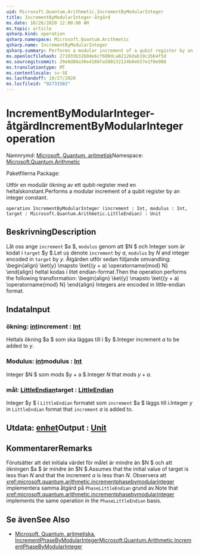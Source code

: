 ```yaml
---
uid: Microsoft.Quantum.Arithmetic.IncrementByModularInteger
title: IncrementByModularInteger-åtgärd
ms.date: 10/26/2020 12:00:00 AM
ms.topic: article
qsharp.kind: operation
qsharp.namespace: Microsoft.Quantum.Arithmetic
qsharp.name: IncrementByModularInteger
qsharp.summary: Performs a modular increment of a qubit register by an integer constant.
ms.openlocfilehash: 271033b32b0de6cf600dca82126dab19c2bb4f5d
ms.sourcegitcommit: 29e0d88a30e4166fa580132124b0eb57e1f0e986
ms.translationtype: MT
ms.contentlocale: sv-SE
ms.lasthandoff: 10/27/2020
ms.locfileid: "92731502"
---
```

# <a name="incrementbymodularinteger-operation"></a><span data-ttu-id="0fad8-102">IncrementByModularInteger-åtgärd</span><span class="sxs-lookup"><span data-stu-id="0fad8-102">IncrementByModularInteger operation</span></span>

<span data-ttu-id="0fad8-103">Namnrymd: [Microsoft. Quantum. aritmetisk](xref:Microsoft.Quantum.Arithmetic)</span><span class="sxs-lookup"><span data-stu-id="0fad8-103">Namespace: [Microsoft.Quantum.Arithmetic](xref:Microsoft.Quantum.Arithmetic)</span></span>

<span data-ttu-id="0fad8-104">Paketfilerna [](https://nuget.org/packages/)</span><span class="sxs-lookup"><span data-stu-id="0fad8-104">Package: [](https://nuget.org/packages/)</span></span>


<span data-ttu-id="0fad8-105">Utför en modulär ökning av ett qubit-register med en heltalskonstant.</span><span class="sxs-lookup"><span data-stu-id="0fad8-105">Performs a modular increment of a qubit register by an integer constant.</span></span>

```qsharp
operation IncrementByModularInteger (increment : Int, modulus : Int, target : Microsoft.Quantum.Arithmetic.LittleEndian) : Unit
```


## <a name="description"></a><span data-ttu-id="0fad8-106">Beskrivning</span><span class="sxs-lookup"><span data-stu-id="0fad8-106">Description</span></span>

<span data-ttu-id="0fad8-107">Låt oss ange `increment` $a $, `modulus` genom att $N $ och Integer som är kodat i `target` $y $.</span><span class="sxs-lookup"><span data-stu-id="0fad8-107">Let us denote `increment` by $a$, `modulus` by $N$ and integer encoded in `target` by $y$.</span></span>
<span data-ttu-id="0fad8-108">Åtgärden utför sedan följande omvandling: \begin{align} \ket{y} \mapsto \ket{(y + a) \operatorname{mod} N} \end{align} heltal kodas i litet endian-format.</span><span class="sxs-lookup"><span data-stu-id="0fad8-108">Then the operation performs the following transformation: \begin{align} \ket{y} \mapsto \ket{(y + a) \operatorname{mod} N} \end{align} Integers are encoded in little-endian format.</span></span>

## <a name="input"></a><span data-ttu-id="0fad8-109">Indata</span><span class="sxs-lookup"><span data-stu-id="0fad8-109">Input</span></span>

### <a name="increment--int"></a><span data-ttu-id="0fad8-110">ökning: [int](xref:microsoft.quantum.lang-ref.int)</span><span class="sxs-lookup"><span data-stu-id="0fad8-110">increment : [Int](xref:microsoft.quantum.lang-ref.int)</span></span>

<span data-ttu-id="0fad8-111">Heltals ökning $a $ som ska läggas till i $y $.</span><span class="sxs-lookup"><span data-stu-id="0fad8-111">Integer increment $a$ to be added to $y$.</span></span>


### <a name="modulus--int"></a><span data-ttu-id="0fad8-112">Modulus: [int](xref:microsoft.quantum.lang-ref.int)</span><span class="sxs-lookup"><span data-stu-id="0fad8-112">modulus : [Int](xref:microsoft.quantum.lang-ref.int)</span></span>

<span data-ttu-id="0fad8-113">Integer $N $ som mods $y + a $.</span><span class="sxs-lookup"><span data-stu-id="0fad8-113">Integer $N$ that mods $y + a$.</span></span>


### <a name="target--littleendian"></a><span data-ttu-id="0fad8-114">mål: [LittleEndian](xref:Microsoft.Quantum.Arithmetic.LittleEndian)</span><span class="sxs-lookup"><span data-stu-id="0fad8-114">target : [LittleEndian](xref:Microsoft.Quantum.Arithmetic.LittleEndian)</span></span>

<span data-ttu-id="0fad8-115">Integer $y $ i `LittleEndian` formatet som `increment` $a $ läggs till i.</span><span class="sxs-lookup"><span data-stu-id="0fad8-115">Integer $y$ in `LittleEndian` format that `increment` $a$ is added to.</span></span>



## <a name="output--unit"></a><span data-ttu-id="0fad8-116">Utdata: [enhet](xref:microsoft.quantum.lang-ref.unit)</span><span class="sxs-lookup"><span data-stu-id="0fad8-116">Output : [Unit](xref:microsoft.quantum.lang-ref.unit)</span></span>



## <a name="remarks"></a><span data-ttu-id="0fad8-117">Kommentarer</span><span class="sxs-lookup"><span data-stu-id="0fad8-117">Remarks</span></span>

<span data-ttu-id="0fad8-118">Förutsätter att det initiala värdet för målet är mindre än $N $ och att ökningen $a $ är mindre än $N $.</span><span class="sxs-lookup"><span data-stu-id="0fad8-118">Assumes that the initial value of target is less than $N$ and that the increment $a$ is less than $N$.</span></span>
<span data-ttu-id="0fad8-119">Observera att <xref:microsoft.quantum.arithmetic.incrementphasebymodularinteger> implementera samma åtgärd på `PhaseLittleEndian` grund av.</span><span class="sxs-lookup"><span data-stu-id="0fad8-119">Note that <xref:microsoft.quantum.arithmetic.incrementphasebymodularinteger> implements the same operation in the `PhaseLittleEndian` basis.</span></span>

## <a name="see-also"></a><span data-ttu-id="0fad8-120">Se även</span><span class="sxs-lookup"><span data-stu-id="0fad8-120">See Also</span></span>

- [<span data-ttu-id="0fad8-121">Microsoft. Quantum. aritmetiska. IncrementPhaseByModularInteger</span><span class="sxs-lookup"><span data-stu-id="0fad8-121">Microsoft.Quantum.Arithmetic.IncrementPhaseByModularInteger</span></span>](xref:Microsoft.Quantum.Arithmetic.IncrementPhaseByModularInteger)